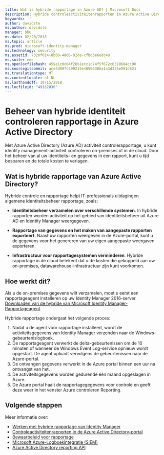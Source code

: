 ```yaml
---
title: Wat is hybride rapportage in Azure AD? | Microsoft Docs
description: Hybride controleactiviteitenrapporten in Azure Active Directory kunt u de gecontroleerde gebeurtenissen weergeven in de cloud en de on-premises.
keywords: ''
author: davidste
ms.author: davidste
manager: bhu
ms.date: 02/20/2018
ms.topic: article
ms.prod: microsoft-identity-manager
ms.technology: security
ms.assetid: 7320f014-8b60-4866-92de-cfbd3e6edc48
ms.suite: ems
ms.openlocfilehash: 459e1c0c04f28b1ecc1c74f5f672c6318684cc90
ms.sourcegitcommit: ace4d997c599215e46566386a1a3d335e991d821
ms.translationtype: MT
ms.contentlocale: nl-NL
ms.lasthandoff: 10/15/2018
ms.locfileid: "49332830"
---
```

# <a name="hybrid-identity-management-audit-reporting-in-azure-active-directory"></a>Beheer van hybride identiteit controleren rapportage in Azure Active Directory
Met Azure Active Directory (Azure AD) activiteit controlerapportage, u kunt identity management-activiteit controleren on-premises of in de cloud. Door het beheer van al uw identiteits- en gegevens in een rapport, kunt u tijd besparen en de totale kosten te verlagen.

## <a name="what-is-azure-active-directory-hybrid-reporting"></a>Wat is hybride rapportage van Azure Active Directory?
Hybride controle en rapportage helpt IT-professionals uitdagingen algemene identiteitsbeheer rapportage, zoals:

* **Identiteitsbeheer verzamelen over verschillende systemen**. In hybride rapporten worden activiteit op het gebied van identiteitsbeheer uit Azure AD en Identity Manager weergegeven.

* **Rapportage van gegevens en het maken van aangepaste rapporten exporteert**. Naast uw rapporten weergeven in de Azure-portal, kunt u de gegevens voor het genereren van uw eigen aangepaste weergaven exporteren.

* **Infrastructuur voor rapportagesystemen verminderen**. Hybride rapportage in de cloud betekent dat u de kosten die gekoppeld aan uw on-premises, datawarehouse-infrastructuur zijn kunt voorkomen.

## <a name="how-does-it-work"></a>Hoe werkt dit?

Als u de on-premises gegevens wilt verzamelen, moet u eerst een rapportageagent installeren op uw Identity Manager 2016-server. [Downloaden van de hybride van Microsoft Identity Manager-Rapportageagent](https://www.microsoft.com/download/details.aspx?id=55112).

Hybride rapportage ondergaat het volgende proces:
1. Nadat u de agent voor rapportage installeert, wordt de activiteitsgegevens van Identity Manager verzonden naar de Windows-gebeurtenislogboek.
2. De rapportageagent verwerkt de delta-gebeurtenissen om de 10 minuten of wanneer de Windows Event Log-service opnieuw wordt opgestart. De agent uploadt vervolgens de gebeurtenissen naar de Azure-portal.
3. De ontvangen gegevens verwerkt in de Azure portal binnen een uur na ontvangst van het.
4. De activiteitsgegevens worden gedurende één maand opgeslagen in Azure.
5. De Azure portal haalt de rapportagegegevens voor controle en geeft deze weer in het venster Azure controleren Reporting.

## <a name="next-steps"></a>Volgende stappen
Meer informatie over:
- [Werken met hybride rapportage van Identity Manager](working-with-identity-manager-hybrid-reporting.md)
- [Controleactiviteitenrapporten in de Azure Active Directory-portal](https://docs.microsoft.com/azure/active-directory/active-directory-reporting-activity-audit-logs)
- [Bewaarbeleid voor rapportage](https://docs.microsoft.com/azure/active-directory/active-directory-reporting-retention)
- [Microsoft Azure-Logboekintegratie (SIEM)](https://docs.microsoft.com/azure/security/security-azure-log-integration-overview)
- [Azure Active Directory reporting API](https://docs.microsoft.com/azure/active-directory/active-directory-reporting-api-getting-started)
